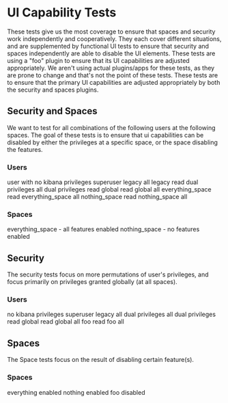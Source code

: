 # UI Capability Tests
These tests give us the most coverage to ensure that spaces and security work independently and cooperatively. They each cover different situations, and are supplemented by functional UI tests to ensure that security and spaces independently are able to disable the UI elements. These tests are using a "foo" plugin to ensure that its UI capabilities are adjusted appropriately. We aren't using actual plugins/apps for these tests, as they are prone to change and that's not the point of these tests. These tests are to ensure that the primary UI capabilities are adjusted appropriately by both the security and spaces plugins.

## Security and Spaces

We want to test for all combinations of the following users at the following spaces. The goal of these tests is to ensure that ui capabilities can be disabled by either the privileges at a specific space, or the space disabling the features.

### Users
user with no kibana privileges
superuser
legacy all
legacy read
dual privileges all
dual privileges read
global read
global all
everything_space read
everything_space all
nothing_space read
nothing_space all

### Spaces
everything_space - all features enabled
nothing_space - no features enabled

## Security

The security tests focus on more permutations of user's privileges, and focus primarily on privileges granted globally (at all spaces).

### Users
no kibana privileges
superuser
legacy all
dual privileges all
dual privileges read
global read
global all
foo read
foo all

## Spaces

The Space tests focus on the result of disabling certain feature(s).

### Spaces
everything enabled
nothing enabled
foo disabled
